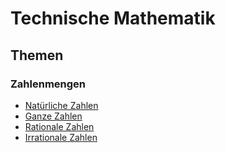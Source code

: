 # Technische Mathematik

## Themen

### Zahlenmengen
+ [Natürliche Zahlen](/Jahr%201/M/Zahlenmengen/Natürliche%20Zahlen.md)
+ [Ganze Zahlen](/Jahr%201/M/Zahlenmengen/Ganze%20Zahlen.md)
+ [Rationale Zahlen](/Jahr%201/M/Zahlenmengen/Rationale%20Zahlen.md)
+ [Irrationale Zahlen](/Jahr%201/M/Zahlenmengen/Irrationale%20Zahlen.md)